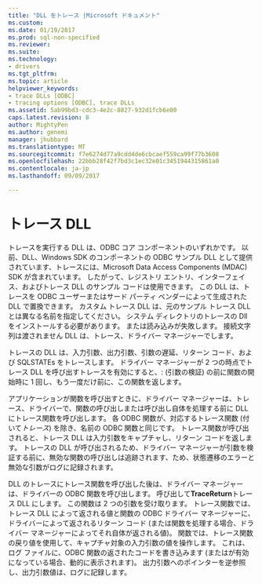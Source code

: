 ```yaml
---
title: "DLL をトレース |Microsoft ドキュメント"
ms.custom: 
ms.date: 01/19/2017
ms.prod: sql-non-specified
ms.reviewer: 
ms.suite: 
ms.technology:
- drivers
ms.tgt_pltfrm: 
ms.topic: article
helpviewer_keywords:
- trace DLLs [ODBC]
- tracing options [ODBC], trace DLLs
ms.assetid: 5ab99bd3-cdc3-4e2c-8827-932d1fcb6e00
caps.latest.revision: 8
author: MightyPen
ms.author: genemi
manager: jhubbard
ms.translationtype: MT
ms.sourcegitcommit: f7e6274d77a9cdd4de6cbcaef559ca99f77b3608
ms.openlocfilehash: 22bbb28f42f7bd3c1ec32e01c3451944315861a0
ms.contentlocale: ja-jp
ms.lasthandoff: 09/09/2017

---
```

# <a name="trace-dll"></a>トレース DLL
トレースを実行する DLL は、ODBC コア コンポーネントのいずれかです。 以前、DLL、Windows SDK のコンポーネントの ODBC サンプル DLL として提供されています、トレースには、Microsoft Data Access Components (MDAC) SDK が含まれています。 したがって、レジストリ エントリ、インターフェイス、およびトレース DLL のサンプル コードは使用できます。 この DLL は、トレースを ODBC ユーザーまたはサード パーティ ベンダーによって生成された DLL で置換できます。 カスタム トレース DLL は、元のサンプル トレース DLL とは異なる名前を指定してください。 システム ディレクトリのトレースの Dll をインストールする必要があります。 または読み込みが失敗します。 接続文字列は渡されません DLL は、トレース、ドライバー マネージャーでします。  
  
 トレースの DLL は、入力引数、出力引数、引数の遅延、リターン コード、および SQLSTATEs をトレースします。 ドライバー マネージャーが 2 つの時点でトレース DLL を呼び出すトレースを有効にすると、: (引数の検証) の前に関数の開始時に 1 回し、もう一度だけ前に、この関数を返します。  
  
 アプリケーションが関数を呼び出すときに、ドライバー マネージャーは、トレース、ドライバーで、関数の呼び出しまたは呼び出し自体を処理する前に DLL にトレース関数を呼び出します。 各 ODBC 関数が、対応するトレース関数 (付いて*トレース*) を除き、名前の ODBC 関数と同じです。 トレース関数が呼び出されると、トレース DLL は入力引数をキャプチャし、リターン コードを返します。 トレースの DLL が呼び出されるため、ドライバー マネージャーが引数を検証する前に、無効な関数の呼び出しは追跡されます、ため、状態遷移のエラーと無効な引数がログに記録されます。  
  
 DLL のトレースにトレース関数を呼び出した後は、ドライバー マネージャーは、ドライバーの ODBC 関数を呼び出します。 呼び出して**TraceReturn**トレース DLL にします。 この関数は 2 つの引数を受け取ります。 トレース関数では、トレース DLL によって返される値と関数の ODBC ドライバー マネージャーに、ドライバーによって返されるリターン コード (または関数を処理する場合、ドライバー マネージャーによってそれ自体が返される値)。 関数では、トレース関数の戻り値を使用して、キャプチャ対象の入力引数の値を操作します。 これは、ログ ファイルに、ODBC 関数の返されたコードを書き込みます (またはが有効になっている場合、動的に表示されます)。 出力引数へのポインターを逆参照し、出力引数値は、ログに記録します。
